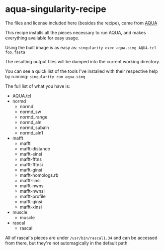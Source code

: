 # aqua-singularity-recipe
The files and license included here (besides the recipe), came from [AQUA](http://www.bork.embl.de/Docu/AQUA/1.1/)

This recipe installs all the pieces necessary to run AQUA, and makes everything available for easy usage.

Using the built image is as easy as:
`singularity exec aqua.simg AQUA.tcl foo.fasta`

The resulting output files will be dumped into the current working directory.

You can see a quick list of the tools I've installed with their respective help by running:
`singularity run aqua.simg`

The full list of what you have is:
 - AQUA.tcl
 - normd
    - normd
    - normd_sw
    - normd_range
    - normd_aln
    - normd_subaln
    - normd_aln1
 - mafft
    - mafft 
    - mafft-distance
    - mafft-einsi
    - mafft-fftns
    - mafft-fftnsi
    - mafft-ginsi
    - mafft-homologs.rb
    - mafft-linsi
    - mafft-nwns
    - mafft-nwnsi
    - mafft-profile
    - mafft-qinsi
    - mafft-xinsi
  - muscle 
    - muscle 
  - rascal
    - rascal 

All of rascal's pieces are under `/usr/bin/rascal1.34` and can be accessed from there, but they're not automagically in the default path.


